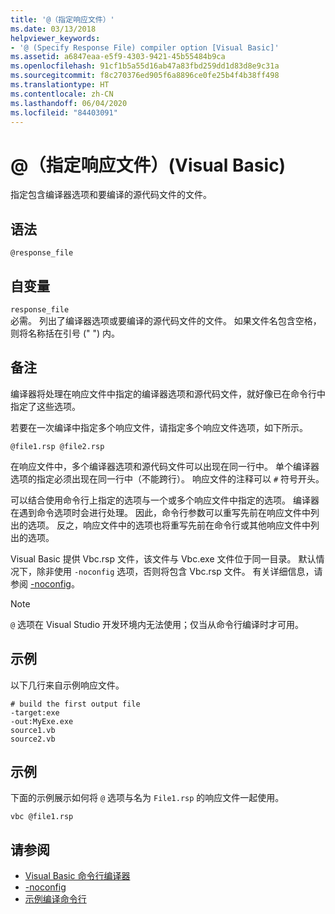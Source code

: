 ```yaml
---
title: '@（指定响应文件）'
ms.date: 03/13/2018
helpviewer_keywords:
- '@ (Specify Response File) compiler option [Visual Basic]'
ms.assetid: a6847eaa-e5f9-4303-9421-45b55484b9ca
ms.openlocfilehash: 91cf1b5a55d16ab47a83fbd259dd1d83d8e9c31a
ms.sourcegitcommit: f8c270376ed905f6a8896ce0fe25b4f4b38ff498
ms.translationtype: HT
ms.contentlocale: zh-CN
ms.lasthandoff: 06/04/2020
ms.locfileid: "84403091"
---
```

# <a name="-specify-response-file-visual-basic"></a>@（指定响应文件）(Visual Basic)

指定包含编译器选项和要编译的源代码文件的文件。

## <a name="syntax"></a>语法

```console
@response_file
```

## <a name="arguments"></a>自变量

`response_file`  
必需。 列出了编译器选项或要编译的源代码文件的文件。 如果文件名包含空格，则将名称括在引号 (" ") 内。

## <a name="remarks"></a>备注

编译器将处理在响应文件中指定的编译器选项和源代码文件，就好像已在命令行中指定了这些选项。

若要在一次编译中指定多个响应文件，请指定多个响应文件选项，如下所示。

```console
@file1.rsp @file2.rsp
```

在响应文件中，多个编译器选项和源代码文件可以出现在同一行中。 单个编译器选项的指定必须出现在同一行中（不能跨行）。 响应文件的注释可以 `#` 符号开头。

可以结合使用命令行上指定的选项与一个或多个响应文件中指定的选项。 编译器在遇到命令选项时会进行处理。 因此，命令行参数可以重写先前在响应文件中列出的选项。 反之，响应文件中的选项也将重写先前在命令行或其他响应文件中列出的选项。

Visual Basic 提供 Vbc.rsp 文件，该文件与 Vbc.exe 文件位于同一目录。 默认情况下，除非使用 `-noconfig` 选项，否则将包含 Vbc.rsp 文件。 有关详细信息，请参阅 [-noconfig](noconfig.md)。

> [!NOTE]
> `@` 选项在 Visual Studio 开发环境内无法使用；仅当从命令行编译时才可用。

## <a name="example"></a>示例

以下几行来自示例响应文件。

```console
# build the first output file
-target:exe
-out:MyExe.exe
source1.vb
source2.vb
```

## <a name="example"></a>示例

下面的示例展示如何将 `@` 选项与名为 `File1.rsp` 的响应文件一起使用。

```console
vbc @file1.rsp
```

## <a name="see-also"></a>请参阅

- [Visual Basic 命令行编译器](index.md)
- [-noconfig](noconfig.md)
- [示例编译命令行](sample-compilation-command-lines.md)
